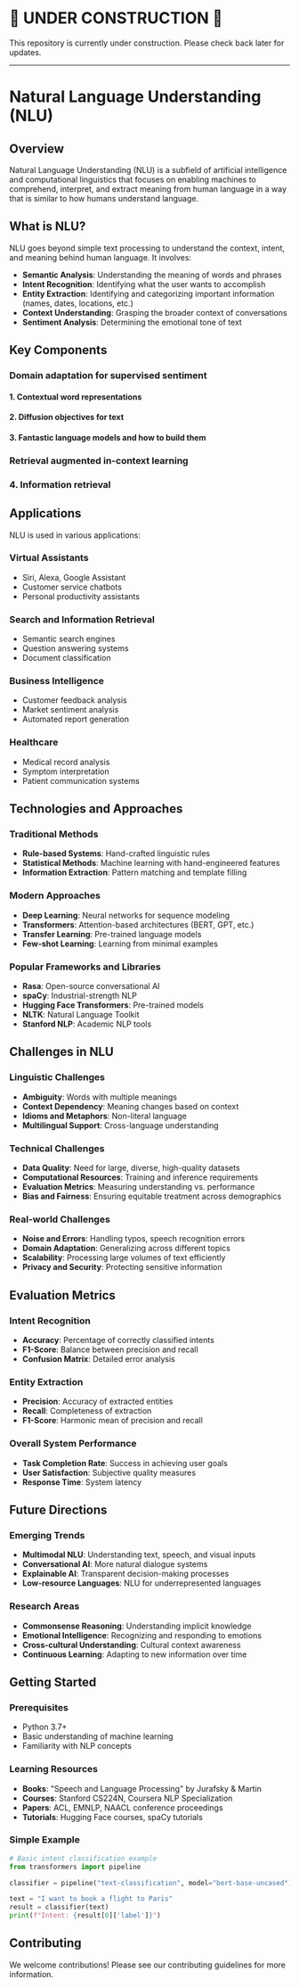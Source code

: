 # 🚧 UNDER CONSTRUCTION 🚧

This repository is currently under construction. Please check back later for updates.

---

# Natural Language Understanding (NLU)

## Overview

Natural Language Understanding (NLU) is a subfield of artificial intelligence and computational linguistics that focuses on enabling machines to comprehend, interpret, and extract meaning from human language in a way that is similar to how humans understand language.

## What is NLU?

NLU goes beyond simple text processing to understand the context, intent, and meaning behind human language. It involves:

- **Semantic Analysis**: Understanding the meaning of words and phrases
- **Intent Recognition**: Identifying what the user wants to accomplish
- **Entity Extraction**: Identifying and categorizing important information (names, dates, locations, etc.)
- **Context Understanding**: Grasping the broader context of conversations
- **Sentiment Analysis**: Determining the emotional tone of text

## Key Components

### Domain adaptation for supervised sentiment

#### 1. Contextual word representations

#### 2. Diffusion objectives for text 

#### 3. Fantastic language models and how to build them 

### Retrieval augmented in-context learning

### 4. Information retrieval




## Applications

NLU is used in various applications:

### Virtual Assistants
- Siri, Alexa, Google Assistant
- Customer service chatbots
- Personal productivity assistants

### Search and Information Retrieval
- Semantic search engines
- Question answering systems
- Document classification

### Business Intelligence
- Customer feedback analysis
- Market sentiment analysis
- Automated report generation

### Healthcare
- Medical record analysis
- Symptom interpretation
- Patient communication systems

## Technologies and Approaches

### Traditional Methods
- **Rule-based Systems**: Hand-crafted linguistic rules
- **Statistical Methods**: Machine learning with hand-engineered features
- **Information Extraction**: Pattern matching and template filling

### Modern Approaches
- **Deep Learning**: Neural networks for sequence modeling
- **Transformers**: Attention-based architectures (BERT, GPT, etc.)
- **Transfer Learning**: Pre-trained language models
- **Few-shot Learning**: Learning from minimal examples

### Popular Frameworks and Libraries
- **Rasa**: Open-source conversational AI
- **spaCy**: Industrial-strength NLP
- **Hugging Face Transformers**: Pre-trained models
- **NLTK**: Natural Language Toolkit
- **Stanford NLP**: Academic NLP tools

## Challenges in NLU

### Linguistic Challenges
- **Ambiguity**: Words with multiple meanings
- **Context Dependency**: Meaning changes based on context
- **Idioms and Metaphors**: Non-literal language
- **Multilingual Support**: Cross-language understanding

### Technical Challenges
- **Data Quality**: Need for large, diverse, high-quality datasets
- **Computational Resources**: Training and inference requirements
- **Evaluation Metrics**: Measuring understanding vs. performance
- **Bias and Fairness**: Ensuring equitable treatment across demographics

### Real-world Challenges
- **Noise and Errors**: Handling typos, speech recognition errors
- **Domain Adaptation**: Generalizing across different topics
- **Scalability**: Processing large volumes of text efficiently
- **Privacy and Security**: Protecting sensitive information

## Evaluation Metrics

### Intent Recognition
- **Accuracy**: Percentage of correctly classified intents
- **F1-Score**: Balance between precision and recall
- **Confusion Matrix**: Detailed error analysis

### Entity Extraction
- **Precision**: Accuracy of extracted entities
- **Recall**: Completeness of extraction
- **F1-Score**: Harmonic mean of precision and recall

### Overall System Performance
- **Task Completion Rate**: Success in achieving user goals
- **User Satisfaction**: Subjective quality measures
- **Response Time**: System latency

## Future Directions

### Emerging Trends
- **Multimodal NLU**: Understanding text, speech, and visual inputs
- **Conversational AI**: More natural dialogue systems
- **Explainable AI**: Transparent decision-making processes
- **Low-resource Languages**: NLU for underrepresented languages

### Research Areas
- **Commonsense Reasoning**: Understanding implicit knowledge
- **Emotional Intelligence**: Recognizing and responding to emotions
- **Cross-cultural Understanding**: Cultural context awareness
- **Continuous Learning**: Adapting to new information over time

## Getting Started

### Prerequisites
- Python 3.7+
- Basic understanding of machine learning
- Familiarity with NLP concepts

### Learning Resources
- **Books**: "Speech and Language Processing" by Jurafsky & Martin
- **Courses**: Stanford CS224N, Coursera NLP Specialization
- **Papers**: ACL, EMNLP, NAACL conference proceedings
- **Tutorials**: Hugging Face courses, spaCy tutorials

### Simple Example
```python
# Basic intent classification example
from transformers import pipeline

classifier = pipeline("text-classification", model="bert-base-uncased")

text = "I want to book a flight to Paris"
result = classifier(text)
print(f"Intent: {result[0]['label']}")
```

## Contributing

We welcome contributions! Please see our contributing guidelines for more information.